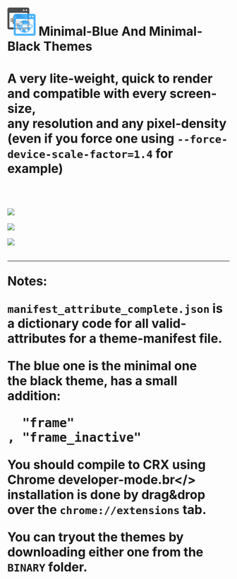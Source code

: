 <h1><img width="64" height="64" src="resources/icon.png"/> Minimal-Blue And Minimal-Black Themes<h1>

A very lite-weight, quick to render and compatible with every screen-size,<br/>
any resolution and any pixel-density<br/>
(even if you force one using <code>--force-device-scale-factor=1.4</code> for example)<br/>

<br/><img src="resource/screenshot_1_1.png" />
<br/><img src="resource/screenshot_1_2.png" />
<br/><img src="resource/screenshot_2.png"   />

<hr/>
Notes:

<code>manifest_attribute_complete.json</code> is a dictionary code for all valid-attributes for a theme-manifest file.

The blue one is the minimal one<br/>
the black theme, has a small addition:
<pre>
  "frame"                            : [ 66, 116, 201, 1]
, "frame_inactive"                   : [152, 188, 233, 1]
</pre>

You should compile to CRX using Chrome developer-mode.br</>
installation is done by drag&drop over the <code>chrome://extensions</code> tab.<br/>

You can tryout the themes by downloading either one from the <code>__BINARY__</code> folder.
